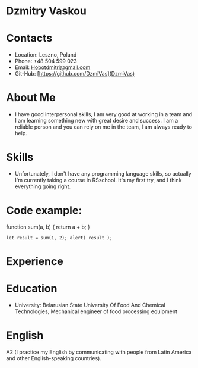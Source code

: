 # 
# Dzmitry Vaskou
# Contacts
*    Location: Leszno, Poland
*    Phone: +48 504 599 023
*    Email: Hobotdmitri@gmail.com
*    Git-Hub: [https://github.com/DzmiVas](DzmiVas)
# About Me
* I have good interpersonal skills, I am very good at working in a team and I am learning something new with great desire and success.
I am a reliable person and you can rely on me in the team, I am always ready to help.
# Skills
* Unfortunately, I don't have any programming language skills, so actually I'm currently taking a course in RSschool. It's my first try, and I think everything going right.
# Code example: 
function sum(a, b) {
  return a + b;
}

`let result = sum(1, 2);
alert( result );`
# Experience 
# Education 
*    University: Belarusian State University Of Food And Chemical Technologies, Mechanical engineer of food processing equipment
# English
A2 (I practice my English by communicating with people from Latin America and other English-speaking countries).